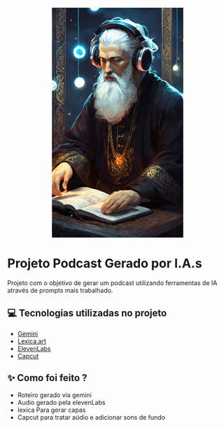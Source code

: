 <p align="center">
<img 
    src="./Capa/cover.jpg"
    width="300"
/>
</p>


# Projeto Podcast Gerado por I.A.s
Projeto com o objetivo de gerar um podcast utilizando ferramentas de IA através de prompts mais trabalhado.

## 💻 Tecnologias utilizadas no projeto

- [Gemini](https://gemini.google.com/app) 
- [Lexica.art](https://lexica.art/)
- [ElevenLabs](https://beta.elevenlabs.io/)
- [Capcut](https://www.capcut.com/pt-br/)

## ✨ Como foi feito ?

- Roteiro gerado via gemini
- Audio gerado pela elevenLabs
- lexica Para gerar capas
- Capcut para tratar aúdio e adicionar sons de fundo
